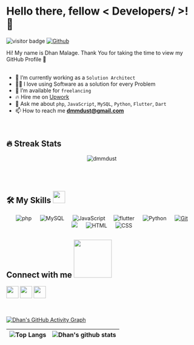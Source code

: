 <h1> Hello there, fellow < Developers/ >! 👋 </h1>
<p align='center'>
</p>

![visitor badge](https://visitor-badge.glitch.me/badge?page_id=dmmdust.dmmdust&left_text=Profile%20views)
[![Github](https://img.shields.io/github/followers/dmmdust?label=Follow&style=social)](https://github.com/dmmdust)

<div size='20px'> Hi! My name is Dhan Malage. Thank You for taking the time to view my GitHub Profile 🤗
</div>
<br />

- 🌱 I’m currently working as a `Solution Architect`
- 🧑‍💻 I love using Software as a solution for every Problem
- 🤝 I’m available for `freelancing`
- 🔥 Hire me on <a href="https://www.upwork.com/freelancers/~01d794db5bd4dfe6af" target="blank">Upwork</a>
- 💬 Ask me about `php`, `JavaScript`, `MySQL`, `Python`, `Flutter`, `Dart`
- 📫 How to reach me **dmmdust@gmail.com**

<br>

## 🔥 Streak Stats
<p align="center"><img src="https://github-readme-streak-stats.herokuapp.com/?user=dmmdust&theme=algolia" alt="dmmdust" /></p>

<br>
<br>

## 🛠️ My Skills <img src = "https://media2.giphy.com/media/QssGEmpkyEOhBCb7e1/giphy.gif?cid=ecf05e47a0n3gi1bfqntqmob8g9aid1oyj2wr3ds3mg700bl&rid=giphy.gif" width = 32px>
<p align="center"> 
  &emsp; 
  <img alt="php" src="https://img.shields.io/static/v1?label=%20&message=php&color=blue&style=plastic&logo=php&logoColor=black">
   &emsp; 
  <img alt="MySQL" src="https://img.shields.io/static/v1?label=%20&message=MySQL&color=informational&style=plastic&logo=mysql&logoColor=black">
   &emsp; 
  <img alt="JavaScript" src="https://img.shields.io/badge/JavaScript%20-%23F7DF1E.svg?style=plastic&logo=javascript&logoColor=black">
  &emsp;
  <img alt="flutter" src="https://img.shields.io/static/v1?label=%20&message=flutter&color=blue&style=plastic&logo=flutter&logoColor=black">
  &emsp;
   <img alt="Python" src="https://img.shields.io/badge/Python%20-%2314354C.svg?style=plastic&logo=python&logoColor=white">
   &emsp;
    <a href="#"><img alt="Git" src="https://img.shields.io/badge/Git%20-%23F05033.svg?style=plastic&logo=git&logoColor=white"></a>
    &emsp;
    <a href="#"><img src="https://img.shields.io/badge/Linux-FCC624?style=plastic&logo=linux&logoColor=black"></a>
   &emsp; 
  <img alt="HTML" src="https://img.shields.io/badge/HTML5%20-%23E34F26.svg?style=plastic&logo=html5&logoColor=white">
  &emsp; 
  <img alt="CSS" src="https://img.shields.io/badge/CSS%20-%231572B6.svg?style=plastic&logo=css3&logoColor=white">
</p>



<h2> Connect with me <img src='https://raw.githubusercontent.com/ShahriarShafin/ShahriarShafin/main/Assets/handshake.gif' width="100px"> </h2>
<a href = 'https://www.linkedin.com/in/dhananjaya-maha-malage-8252361a/'> <img width = '32px' align= 'center' src="https://raw.githubusercontent.com/rahulbanerjee26/githubAboutMeGenerator/main/icons/linked-in-alt.svg"/></a> 
<a href = 'https://www.twitter.com/dmmdust'> <img width = '32px' align= 'center' src="https://raw.githubusercontent.com/rahulbanerjee26/githubAboutMeGenerator/main/icons/twitter.svg"/></a> 
<a href = 'https://www.github.com/dmmdust'> <img width = '32px' align= 'center' src="https://raw.githubusercontent.com/rahulbanerjee26/githubAboutMeGenerator/main/icons/github.svg"/></a>
  
<br>
<br>
  <br>
  
[![Dhan's GitHub Activity Graph](https://activity-graph.herokuapp.com/graph?username=dmmdust&theme=algolia)](https://git.io/praveenscience)


| ![Top Langs](https://github-readme-stats.vercel.app/api/top-langs/?username=dmmdust&theme=algolia) | ![Dhan's github stats](https://github-readme-stats.vercel.app/api?username=dmmdust&show_icons=true&theme=algolia) |
| --- | --- |

<!---
dmmdust/dmmdust is a ✨ special ✨ repository because its `README.md` (this file) appears on your GitHub profile.
You can click the Preview link to take a look at your changes.
--->
